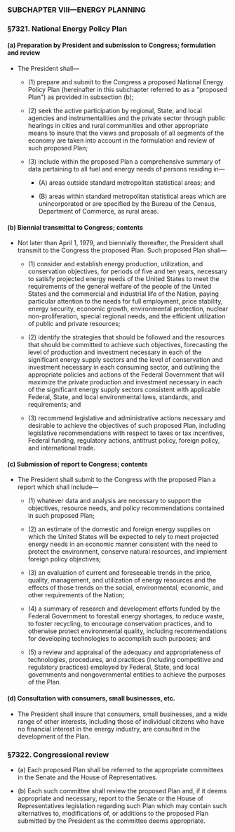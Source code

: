 ### SUBCHAPTER VIII—ENERGY PLANNING

### §7321. National Energy Policy Plan
#### (a) Preparation by President and submission to Congress; formulation and review
* The President shall—

  * (1) prepare and submit to the Congress a proposed National Energy Policy Plan (hereinafter in this subchapter referred to as a "proposed Plan") as provided in subsection (b);

  * (2) seek the active participation by regional, State, and local agencies and instrumentalities and the private sector through public hearings in cities and rural communities and other appropriate means to insure that the views and proposals of all segments of the economy are taken into account in the formulation and review of such proposed Plan;

  * (3) include within the proposed Plan a comprehensive summary of data pertaining to all fuel and energy needs of persons residing in—

    * (A) areas outside standard metropolitan statistical areas; and

    * (B) areas within standard metropolitan statistical areas which are unincorporated or are specified by the Bureau of the Census, Department of Commerce, as rural areas.

#### (b) Biennial transmittal to Congress; contents
* Not later than April 1, 1979, and biennially thereafter, the President shall transmit to the Congress the proposed Plan. Such proposed Plan shall—

  * (1) consider and establish energy production, utilization, and conservation objectives, for periods of five and ten years, necessary to satisfy projected energy needs of the United States to meet the requirements of the general welfare of the people of the United States and the commercial and industrial life of the Nation, paying particular attention to the needs for full employment, price stability, energy security, economic growth, environmental protection, nuclear non-proliferation, special regional needs, and the efficient utilization of public and private resources;

  * (2) identify the strategies that should be followed and the resources that should be committed to achieve such objectives, forecasting the level of production and investment necessary in each of the significant energy supply sectors and the level of conservation and investment necessary in each consuming sector, and outlining the appropriate policies and actions of the Federal Government that will maximize the private production and investment necessary in each of the significant energy supply sectors consistent with applicable Federal, State, and local environmental laws, standards, and requirements; and

  * (3) recommend legislative and administrative actions necessary and desirable to achieve the objectives of such proposed Plan, including legislative recommendations with respect to taxes or tax incentives, Federal funding, regulatory actions, antitrust policy, foreign policy, and international trade.

#### (c) Submission of report to Congress; contents
* The President shall submit to the Congress with the proposed Plan a report which shall include—

  * (1) whatever data and analysis are necessary to support the objectives, resource needs, and policy recommendations contained in such proposed Plan;

  * (2) an estimate of the domestic and foreign energy supplies on which the United States will be expected to rely to meet projected energy needs in an economic manner consistent with the need to protect the environment, conserve natural resources, and implement foreign policy objectives;

  * (3) an evaluation of current and foreseeable trends in the price, quality, management, and utilization of energy resources and the effects of those trends on the social, environmental, economic, and other requirements of the Nation;

  * (4) a summary of research and development efforts funded by the Federal Government to forestall energy shortages, to reduce waste, to foster recycling, to encourage conservation practices, and to otherwise protect environmental quality, including recommendations for developing technologies to accomplish such purposes; and

  * (5) a review and appraisal of the adequacy and appropriateness of technologies, procedures, and practices (including competitive and regulatory practices) employed by Federal, State, and local governments and nongovernmental entities to achieve the purposes of the Plan.

#### (d) Consultation with consumers, small businesses, etc.
* The President shall insure that consumers, small businesses, and a wide range of other interests, including those of individual citizens who have no financial interest in the energy industry, are consulted in the development of the Plan.

### §7322. Congressional review
* (a) Each proposed Plan shall be referred to the appropriate committees in the Senate and the House of Representatives.

* (b) Each such committee shall review the proposed Plan and, if it deems appropriate and necessary, report to the Senate or the House of Representatives legislation regarding such Plan which may contain such alternatives to, modifications of, or additions to the proposed Plan submitted by the President as the committee deems appropriate.